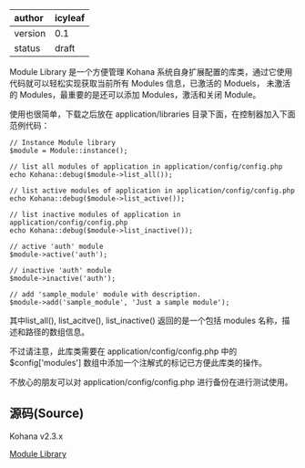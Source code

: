 | author | icyleaf|
|:-------|:-------|
| version | 0.1    |
| status | draft  |

Module Library 是一个方便管理 Kohana 系统自身扩展配置的库类，通过它使用代码就可以轻松实现获取当前所有 Modules 信息，已激活的 Moduels， 未激活的 Modules，最重要的是还可以添加 Modules，激活和关闭 Module。

使用也很简单，下载之后放在 application/libraries 目录下面，在控制器加入下面范例代码：
```
// Instance Module library
$module = Module::instance();

// list all modules of application in application/config/config.php
echo Kohana::debug($module->list_all());

// list active modules of application in application/config/config.php
echo Kohana::debug($module->list_active());

// list inactive modules of application in application/config/config.php
echo Kohana::debug($module->list_inactive());

// active 'auth' module
$module->active('auth');

// inactive 'auth' module
$module->inactive('auth');

// add 'sample_module' module with description.
$module->add('sample_module', 'Just a sample module');
```

其中list\_all(), list\_acitve(), list\_inactive() 返回的是一个包括 modules 名称，描述和路径的数组信息。

不过请注意，此库类需要在 application/config/config.php 中的 $config['modules'] 数组中添加一个注解式的标记已方便此库类的操作。

不放心的朋友可以对 application/config/config.php 进行备份在进行测试使用。

## 源码(Source) ##

Kohana v2.3.x

[Module Library](http://code.google.com/p/kohana-fans-cn/source/browse/trunk/2.3.x/libraries/Module.php)
